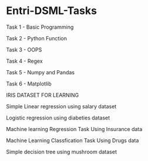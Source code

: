 # Entri-DSML-Tasks

Task 1 - Basic Programming

Task 2 - Python Function

Task 3 -  OOPS

Task 4 - Regex

Task 5 - Numpy and Pandas


Task 6 - Matplotlib


IRIS DATASET FOR LEARNING


Simple Linear regression using salary dataset


Logistic regression using diabeties dataset


Machine learning Regression Task Using Insurance data


Machine Learning Classfication Task Using Drugs data

Simple decision tree using mushroom dataset

